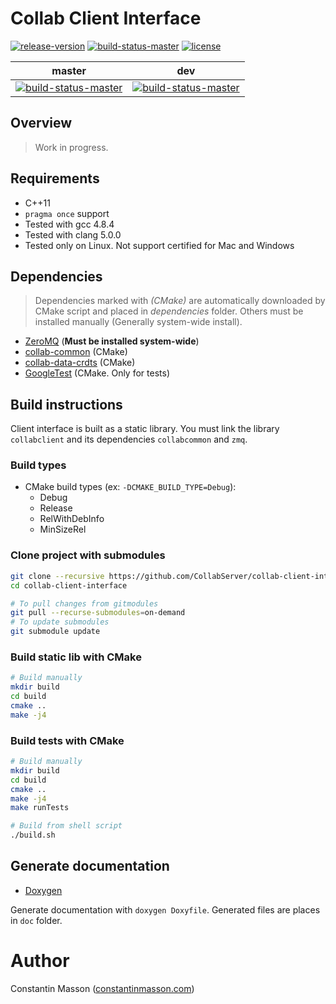 # Collab Client Interface

[![release-version](https://img.shields.io/badge/release-alpha--version-red.svg)]()
[![build-status-master](https://travis-ci.org/CollabServer/collab-client-interface.svg?branch=master)](https://travis-ci.org/CollabServer/collab-client-interface)
[![license](https://img.shields.io/badge/license-LGPLv3.0-blue.svg)](https://github.com/CollabServer/collab-client-interface/blob/master/LICENSE.txt)

| master | dev |
| :-----: | :----: |
| [![build-status-master](https://travis-ci.org/CollabServer/collab-client-interface.svg?branch=master)](https://travis-ci.org/CollabServer/collab-client-interface) | [![build-status-master](https://travis-ci.org/CollabServer/collab-client-interface.svg?branch=dev)](https://travis-ci.org/CollabServer/collab-client-interface) |


## Overview
> Work in progress.


## Requirements
- C++11
- `pragma once` support
- Tested with gcc 4.8.4
- Tested with clang 5.0.0
- Tested only on Linux. Not support certified for Mac and Windows


## Dependencies
> Dependencies marked with *(CMake)* are automatically downloaded by CMake
> script and placed in *dependencies* folder.
> Others must be installed manually (Generally system-wide install).
- [ZeroMQ](http://zeromq.org/) (**Must be installed system-wide**)
- [collab-common](https://github.com/CollabServer/collab-common.git) (CMake)
- [collab-data-crdts](https://github.com/CollabServer/collab-data-crdts.git) (CMake)
- [GoogleTest](https://github.com/google/googletest) (CMake. Only for tests)


## Build instructions
Client interface is built as a static library.
You must link the library `collabclient` and its dependencies
`collabcommon` and `zmq`.

### Build types
- CMake build types (ex: `-DCMAKE_BUILD_TYPE=Debug`):
    - Debug
    - Release
    - RelWithDebInfo
    - MinSizeRel

### Clone project with submodules
```bash
git clone --recursive https://github.com/CollabServer/collab-client-interface.git
cd collab-client-interface

# To pull changes from gitmodules
git pull --recurse-submodules=on-demand
# To update submodules
git submodule update
```

### Build static lib with CMake
```bash
# Build manually
mkdir build
cd build
cmake ..
make -j4
```

### Build tests with CMake
```bash
# Build manually
mkdir build
cd build
cmake ..
make -j4
make runTests

# Build from shell script
./build.sh
```


## Generate documentation
- [Doxygen](https://www.stack.nl/~dimitri/doxygen/)

Generate documentation with `doxygen Doxyfile`.
Generated files are places in `doc` folder.


# Author
Constantin Masson ([constantinmasson.com](http://constantinmasson.com/))


